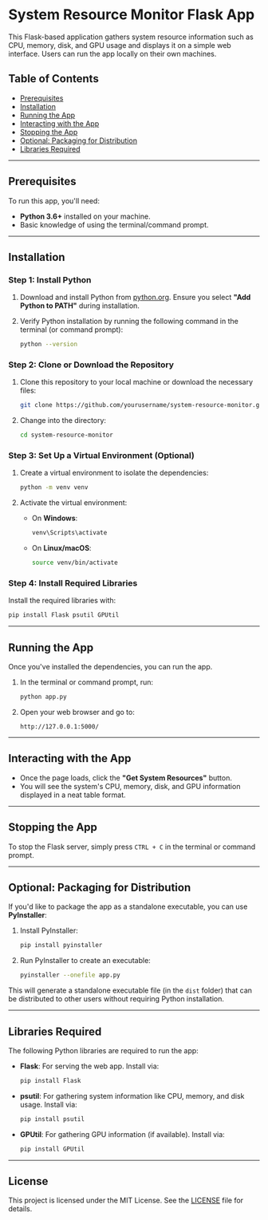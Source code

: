 # System Resource Monitor Flask App

This Flask-based application gathers system resource information such as CPU, memory, disk, and GPU usage and displays it on a simple web interface. Users can run the app locally on their own machines.

## Table of Contents

- [Prerequisites](#prerequisites)
- [Installation](#installation)
- [Running the App](#running-the-app)
- [Interacting with the App](#interacting-with-the-app)
- [Stopping the App](#stopping-the-app)
- [Optional: Packaging for Distribution](#optional-packaging-for-distribution)
- [Libraries Required](#libraries-required)

---

## Prerequisites

To run this app, you'll need:

- **Python 3.6+** installed on your machine.
- Basic knowledge of using the terminal/command prompt.

---

## Installation

### Step 1: Install Python

1. Download and install Python from [python.org](https://www.python.org/downloads/). Ensure you select **"Add Python to PATH"** during installation.

2. Verify Python installation by running the following command in the terminal (or command prompt):
   ```bash
   python --version
   ```

### Step 2: Clone or Download the Repository

1. Clone this repository to your local machine or download the necessary files:
   ```bash
   git clone https://github.com/yourusername/system-resource-monitor.git
   ```
2. Change into the directory:
   ```bash
   cd system-resource-monitor
   ```

### Step 3: Set Up a Virtual Environment (Optional)

1. Create a virtual environment to isolate the dependencies:

   ```bash
   python -m venv venv
   ```

2. Activate the virtual environment:
   - On **Windows**:
     ```bash
     venv\Scripts\activate
     ```
   - On **Linux/macOS**:
     ```bash
     source venv/bin/activate
     ```

### Step 4: Install Required Libraries

Install the required libraries with:

```bash
pip install Flask psutil GPUtil
```

---

## Running the App

Once you've installed the dependencies, you can run the app.

1. In the terminal or command prompt, run:

   ```bash
   python app.py
   ```

2. Open your web browser and go to:
   ```
   http://127.0.0.1:5000/
   ```

---

## Interacting with the App

- Once the page loads, click the **"Get System Resources"** button.
- You will see the system's CPU, memory, disk, and GPU information displayed in a neat table format.

---

## Stopping the App

To stop the Flask server, simply press `CTRL + C` in the terminal or command prompt.

---

## Optional: Packaging for Distribution

If you'd like to package the app as a standalone executable, you can use **PyInstaller**:

1. Install PyInstaller:

   ```bash
   pip install pyinstaller
   ```

2. Run PyInstaller to create an executable:
   ```bash
   pyinstaller --onefile app.py
   ```

This will generate a standalone executable file (in the `dist` folder) that can be distributed to other users without requiring Python installation.

---

## Libraries Required

The following Python libraries are required to run the app:

- **Flask**: For serving the web app. Install via:

  ```bash
  pip install Flask
  ```

- **psutil**: For gathering system information like CPU, memory, and disk usage. Install via:

  ```bash
  pip install psutil
  ```

- **GPUtil**: For gathering GPU information (if available). Install via:
  ```bash
  pip install GPUtil
  ```

---

## License

This project is licensed under the MIT License. See the [LICENSE](LICENSE) file for details.
